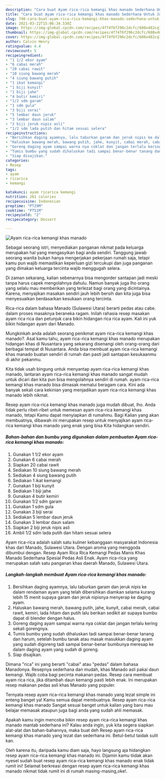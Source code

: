 ```yaml
---
description: "Cara buat Ayam rica-rica kemangi khas manado Sederhana Untuk Jualan"
title: "Cara buat Ayam rica-rica kemangi khas manado Sederhana Untuk Jualan"
slug: 748-cara-buat-ayam-rica-rica-kemangi-khas-manado-sederhana-untuk-jualan
date: 2021-03-22T15:06:34.530Z
image: https://img-global.cpcdn.com/recipes/4f74f6f296c2dcfc/680x482cq70/ayam-rica-rica-kemangi-khas-manado-foto-resep-utama.jpg
thumbnail: https://img-global.cpcdn.com/recipes/4f74f6f296c2dcfc/680x482cq70/ayam-rica-rica-kemangi-khas-manado-foto-resep-utama.jpg
cover: https://img-global.cpcdn.com/recipes/4f74f6f296c2dcfc/680x482cq70/ayam-rica-rica-kemangi-khas-manado-foto-resep-utama.jpg
author: Calvin Henry
ratingvalue: 4.4
reviewcount: 5
recipeingredient:
- "1 1/2 ekor ayam"
- "6 cabai merah"
- "20 cabai rawit"
- "10 siung bawang merah"
- "4 siung bawang putih"
- "1 ikat kemangi"
- "1 biji kunyit"
- "1 biji jahe"
- "4 butir kemiri"
- "1/2 sdm garam"
- "1 sdm gula"
- "3 biji serai"
- "5 lembar daun jeruk"
- "3 lembar daun salam"
- "2 biji jeruk nipis asli"
- "1/2 sdm lada putih dan hitam sesuai selera"
recipeinstructions:
- "Bersihkan daging ayamnya, lalu taburkan garam dan jeruk nipis ke dalam rendaman ayam yang telah dibersihkan diamkan selama kurang lebih 15 menit supaya garam dan jeruk nipisnya menyerap ke daging ayam."
- "Haluskan bawang merah, bawang putih, jahe, kunyit, cabai merah, cabai rawit, kemiri, lada hitam dan putih lalu berikan sedikit air supaya bumbu dapat di blender dengan halus."
- "Goreng daging ayam sampai warna nya coklat dan jangan terlalu kering sekali gorengnya."
- "Tumis bumbu yang sudah dihaluskan tadi sampai benar-benar tanang dan harum, setelah bumbu tanak atau masak masukkan daging ayam yang sudah digoreng tadi sampai benar-benar bumbunya meresap ke dalam daging ayam yang sudah di goreng."
- "Siap disajikan."
categories:
- Resep
tags:
- ayam
- ricarica
- kemangi

katakunci: ayam ricarica kemangi 
nutrition: 261 calories
recipecuisine: Indonesian
preptime: "PT29M"
cooktime: "PT51M"
recipeyield: "2"
recipecategory: Dessert

---
```



![Ayam rica-rica kemangi khas manado](https://img-global.cpcdn.com/recipes/4f74f6f296c2dcfc/680x482cq70/ayam-rica-rica-kemangi-khas-manado-foto-resep-utama.jpg)

Sebagai seorang istri, menyediakan panganan nikmat pada keluarga merupakan hal yang mengasyikan bagi anda sendiri. Tanggung jawab seorang  wanita bukan hanya mengerjakan pekerjaan rumah saja, tetapi kamu pun wajib memastikan keperluan gizi tercukupi dan juga panganan yang dimakan keluarga tercinta wajib menggugah selera.

Di zaman  sekarang, kalian sebenarnya bisa mengorder santapan jadi meski tanpa harus capek mengolahnya dahulu. Namun banyak juga lho orang yang selalu mau memberikan yang terlezat bagi orang yang dicintainya. Karena, menyajikan masakan sendiri jauh lebih bersih dan kita juga bisa menyesuaikan berdasarkan kesukaan orang tercinta. 

Rica-rica dalam bahasa Manado (Sulawesi Utara) berarti pedas atau cabe. dalam proses masaknya beraneka ragam. Inilah rahasia resep masakan ayam rica rica dan petunjuk cara bikin hidangan rica rica ayam. Kali ini yuk bikin hidangan ayam dari Manado.

Mungkinkah anda adalah seorang penikmat ayam rica-rica kemangi khas manado?. Asal kamu tahu, ayam rica-rica kemangi khas manado merupakan hidangan khas di Nusantara yang sekarang disenangi oleh orang-orang dari berbagai tempat di Nusantara. Anda bisa membuat ayam rica-rica kemangi khas manado buatan sendiri di rumah dan pasti jadi santapan kesukaanmu di akhir pekanmu.

Kita tidak usah bingung untuk menyantap ayam rica-rica kemangi khas manado, lantaran ayam rica-rica kemangi khas manado sangat mudah untuk dicari dan kita pun bisa mengolahnya sendiri di rumah. ayam rica-rica kemangi khas manado bisa dimasak memalui beragam cara. Kini ada banyak sekali cara kekinian yang menjadikan ayam rica-rica kemangi khas manado lebih nikmat.

Resep ayam rica-rica kemangi khas manado juga mudah dibuat, lho. Anda tidak perlu ribet-ribet untuk memesan ayam rica-rica kemangi khas manado, tetapi Kamu dapat menyiapkan di rumahmu. Bagi Kalian yang akan membuatnya, dibawah ini merupakan resep untuk menyajikan ayam rica-rica kemangi khas manado yang enak yang bisa Kita hidangkan sendiri.

<!--inarticleads1-->

##### Bahan-bahan dan bumbu yang digunakan dalam pembuatan Ayam rica-rica kemangi khas manado:

1. Gunakan 1 1/2 ekor ayam
1. Gunakan 6 cabai merah
1. Siapkan 20 cabai rawit
1. Sediakan 10 siung bawang merah
1. Sediakan 4 siung bawang putih
1. Sediakan 1 ikat kemangi
1. Gunakan 1 biji kunyit
1. Sediakan 1 biji jahe
1. Gunakan 4 butir kemiri
1. Gunakan 1/2 sdm garam
1. Gunakan 1 sdm gula
1. Gunakan 3 biji serai
1. Sediakan 5 lembar daun jeruk
1. Gunakan 3 lembar daun salam
1. Siapkan 2 biji jeruk nipis asli
1. Ambil 1/2 sdm lada putih dan hitam sesuai selera


Ayam rica-rica adalah salah satu kuliner kebanggaan masyarakat Indonesia khas dari Manado, Sulawesi Utara. Dengan aroma yang menggoda dibumbui dengan. Resep Ayam Rica Rica Kemangi Pedas Manis Khas Manado Sederhana Spesial Pedas Asli Enak. Ayam rica-rica yang merupakan salah satu panganan khas daerah Manado, Sulawesi Utara. 

<!--inarticleads2-->

##### Langkah-langkah membuat Ayam rica-rica kemangi khas manado:

1. Bersihkan daging ayamnya, lalu taburkan garam dan jeruk nipis ke dalam rendaman ayam yang telah dibersihkan diamkan selama kurang lebih 15 menit supaya garam dan jeruk nipisnya menyerap ke daging ayam.
1. Haluskan bawang merah, bawang putih, jahe, kunyit, cabai merah, cabai rawit, kemiri, lada hitam dan putih lalu berikan sedikit air supaya bumbu dapat di blender dengan halus.
1. Goreng daging ayam sampai warna nya coklat dan jangan terlalu kering sekali gorengnya.
1. Tumis bumbu yang sudah dihaluskan tadi sampai benar-benar tanang dan harum, setelah bumbu tanak atau masak masukkan daging ayam yang sudah digoreng tadi sampai benar-benar bumbunya meresap ke dalam daging ayam yang sudah di goreng.
1. Siap disajikan.


Dimana &#34;rica&#34; ini yang berarti &#34;cabai&#34; atau &#34;pedas&#34; dalam bahasa Manadonya. Resepnya sederhana dan mudah, khas Manado asli pakai daun kemangi. Wajib coba bagi pecinta makanan pedas. Resep cara membuat ayam rica rica, jika ditambah daun kemangi pasti lebih enak. Ini merupakan resep makanan pedas asli khas Manado yang populer. 

Ternyata resep ayam rica-rica kemangi khas manado yang lezat simple ini enteng banget ya! Kamu semua dapat membuatnya. Resep ayam rica-rica kemangi khas manado Sangat sesuai banget untuk kalian yang baru mau belajar memasak ataupun juga bagi anda yang sudah ahli memasak.

Apakah kamu ingin mencoba bikin resep ayam rica-rica kemangi khas manado mantab sederhana ini? Kalau anda ingin, yuk kita segera siapkan alat-alat dan bahan-bahannya, maka buat deh Resep ayam rica-rica kemangi khas manado yang lezat dan sederhana ini. Betul-betul taidak sulit kan. 

Oleh karena itu, daripada kamu diam saja, hayo langsung aja hidangkan resep ayam rica-rica kemangi khas manado ini. Dijamin kamu tiidak akan nyesel sudah buat resep ayam rica-rica kemangi khas manado enak tidak rumit ini! Selamat berkreasi dengan resep ayam rica-rica kemangi khas manado nikmat tidak rumit ini di rumah masing-masing,oke!.

